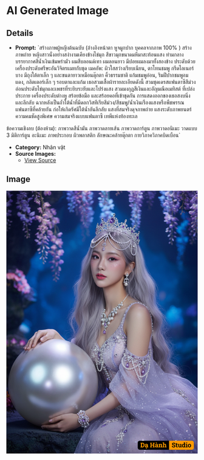 # AI Generated Image

## Details
- **Prompt:** `สร้างภาพผู้หญิงต้นฉบับ (อ้างอิงหน้าตา หูจมูกปาก บุคคลจากภาพ 100% )
สร้างภาพถ่าย หญิงสาวนั่งอย่างสง่างามเคียงข้างไข่มุก สีขาวมุกขนาดมหึมาสะท้อนแสง ท่ามกลางบรรยากาศสีน้ำเงินเข้มพร่ามัว
ผมสีบลอนด์เทา ผมลอนยาว มีปอยผมลงมาทั้งสองข้าง ประดับด้วยเครื่องประดับศรีษะอันวิจิตรแมทกับชุด เมคอัพ: ผิวใสสว่างเรียบเนียน, ตาโทนชมพู กรีดไลเนอร์บาง มีถุงใต้ตาเล็ก ๆ และขนตายาวเหมือนตุ๊กตา คิ้วธรรมชาติ แก้มชมพูอ่อน, ริมฝีปากชมพูอมแดง, กลิตเตอร์เล็ก ๆ รอบตาและแก้ม
เธอสวมเสื้อผ้ารายละเอียดดังนี้
สวมชุดเดรสแฟนตาซีสีม่วงอ่อนประดับไข่มุกและเพชรที่ระยิบระยับและโปร่งแสง สวมมงกุฎสีเงินและอัญมณีอเมทิสต์ ที่เปล่งประกาย เครื่องประดับต่างหู สร้อยข้อมือ และสร้อยคอที่เข้าชุดกัน
การแสดงออกของเธอสงบนิ่งและลึกลับ ฉากหลังเป็นถ้ำใต้น้ำที่มีดอกวิสทีเรียสีม่วง/สีชมพู/น้ำเงินเรืองแสงหรือพืชพรรณแฟนตาซีที่คล้ายกัน ก่อให้เกิดรัศมีใต้น้ำอันลึกลับ แสงที่สมจริงดุจภาพถ่าย แสงระดับภาพยนตร์ ความคมชัดสูงพิเศษ ความสมจริงแบบแฟนตาซี เทพีแห่งท้องทะเล

ข้อความเชิงลบ (ต้องห้าม):
ภาพวาดสีน้ำมัน ภาพวาดลายเส้น ภาพวาดการ์ตูน ภาพวาดอนิเมะ วาดแบบ 3 มิติการ์ตูน อะนิเมะ ภาพประกอบ ผิวพลาสติก ลักษณะคล้ายตุ๊กตา กายวิภาควิภาคบิดเบือน`
- **Category:** Nhân vật
- **Source Images:**
  - [View Source](https://raw.githubusercontent.com/lenzcomvth/Somethings/main/Models/Female/Female3.jpg)

## Image
![AI Generated Image](./image-2025-10-17T06-38-01-394Z-g2fqj.png)